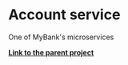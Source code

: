 # Account service
One of MyBank's microservices

[**Link to the parent project**](https://github.com/nikopa96/mybank-api)
